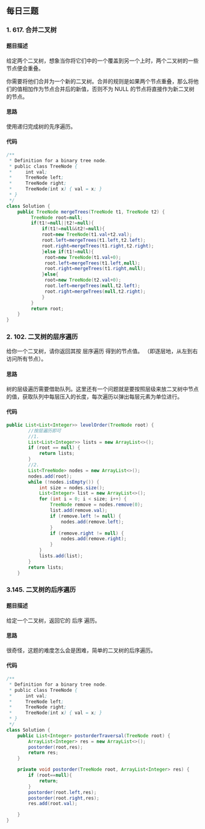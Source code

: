 ## 每日三题
### 1. 617. 合并二叉树
#### 题目描述
给定两个二叉树，想象当你将它们中的一个覆盖到另一个上时，两个二叉树的一些节点便会重叠。

你需要将他们合并为一个新的二叉树。合并的规则是如果两个节点重叠，那么将他们的值相加作为节点合并后的新值，否则不为 NULL 的节点将直接作为新二叉树的节点。

#### 思路
使用递归完成树的先序遍历。
#### 代码
``` java
/**
 * Definition for a binary tree node.
 * public class TreeNode {
 *     int val;
 *     TreeNode left;
 *     TreeNode right;
 *     TreeNode(int x) { val = x; }
 * }
 */
class Solution {
    public TreeNode mergeTrees(TreeNode t1, TreeNode t2) {
         TreeNode root=null;
         if(t1!=null||t2!=null){
             if(t1!=null&&t2!=null){
             root=new TreeNode(t1.val+t2.val);
             root.left=mergeTrees(t1.left,t2.left);
             root.right=mergeTrees(t1.right,t2.right);
             }else if(t1!=null){
              root=new TreeNode(t1.val+0);
              root.left=mergeTrees(t1.left,null);
              root.right=mergeTrees(t1.right,null);
             }else{
              root=new TreeNode(t2.val+0);
              root.left=mergeTrees(null,t2.left);
              root.right=mergeTrees(null,t2.right); 
             }
         }
         return root;
    }
}
```
### 2. 102. 二叉树的层序遍历
给你一个二叉树，请你返回其按 层序遍历 得到的节点值。 （即逐层地，从左到右访问所有节点）。
#### 思路
树的层级遍历需要借助队列。这里还有一个问题就是要按照层级来放二叉树中节点的值，获取队列中每层压入的长度，每次遍历以弹出每层元素为单位进行。
#### 代码
``` java
public List<List<Integer>> levelOrder(TreeNode root) {
        //按层遍历即可
        //1.
        List<List<Integer>> lists = new ArrayList<>();
        if (root == null) {
            return lists;
        }
        //2.
        List<TreeNode> nodes = new ArrayList<>();
        nodes.add(root);
        while (!nodes.isEmpty()) {
            int size = nodes.size();
            List<Integer> list = new ArrayList<>();
            for (int i = 0; i < size; i++) {
                TreeNode remove = nodes.remove(0);
                list.add(remove.val);
                if (remove.left != null) {
                    nodes.add(remove.left);
                }
                if (remove.right != null) {
                    nodes.add(remove.right);
                }
            }
            lists.add(list);
        }
        return lists;
    }
```
### 3.145. 二叉树的后序遍历
#### 题目描述
给定一个二叉树，返回它的 后序 遍历。
#### 思路
很奇怪，这题的难度怎么会是困难，简单的二叉树的后序遍历。
#### 代码
``` java
/**
 * Definition for a binary tree node.
 * public class TreeNode {
 *     int val;
 *     TreeNode left;
 *     TreeNode right;
 *     TreeNode(int x) { val = x; }
 * }
 */
class Solution {
    public List<Integer> postorderTraversal(TreeNode root) {
        ArrayList<Integer> res = new ArrayList<>();
        postorder(root,res);
        return res;
    }

    private void postorder(TreeNode root, ArrayList<Integer> res) {
        if (root==null){
            return;
        }
        postorder(root.left,res);
        postorder(root.right,res);
        res.add(root.val);

    }
}
```